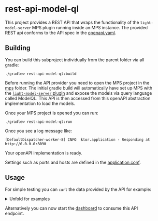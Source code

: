 # rest-api-model-ql

This project provides a REST API that wraps the functionality of the `light-model-server` MPS plugin running inside an MPS instance.
The provided REST api conforms to the API spec in the [openapi.yaml](../actual-rest-api/openapi.yaml).

## Building

You can build this subproject individually from the parent folder via all gradle:
```
./gradlew rest-api-model-ql:build
```

Before running the API provider you need to open the MPS project in the [mps](../mps) folder. 
The initial gradle build will automatically have set up MPS with the [`light-model-server` plugin](https://github.com/modelix/modelix/tree/mps/2020.3/mps) and expose the models via query language called ModelQL.
This API is then accessed from this openAPI abstraction implementation to load the models.

Once your MPS project is opened you can run:

```
./gradlew rest-api-model-ql:run
```

Once you see a log message like:
```
[DefaultDispatcher-worker-8] INFO  ktor.application - Responding at http://0.0.0.0:8090
```

Your openAPI implementation is ready.



Settings such as ports and hosts are defined in the [application.conf](src/main/resources/application.conf).


## Usage

For simple testing you can `curl` the data provided by the API for example:
<details>
<summary>
Unfold for examples
</summary>

```console
$ curl -s -X GET "http://localhost:8090/rooms" -H  "accept: application/json" | jq
{
  "rooms": [
    {
      "roomRef": "mps-node%3Ar%3Ace161c54-ea76-40a6-a31d-9d7cd01febe2%28University.Schedule.sandbox%29%2F4128798754188058347",
      "name": "somehjtinghekjrekjrhe",
      "maxPlaces": 32232121,
      "hasRemoteEquipment": false
    },
    {
      "roomRef": "mps-node%3Ar%3Ace161c54-ea76-40a6-a31d-9d7cd01febe2%28University.Schedule.sandbox%29%2F4128798754188058349",
      "name": "Schrödinger",
      "maxPlaces": 420,
      "hasRemoteEquipment": true
    }
  ]
}


$ curl -s -X GET "http://localhost:8090/rooms/mps-node%253Ar%253Ace161c54-ea76-40a6-a31d-9d7cd01febe2%2528University.Schedule.sandbox%2529%252F4128798754188058349" -H  "accept: application/json" | jq
{
   "roomRef": "mps-node%3Ar%3Ace161c54-ea76-40a6-a31d-9d7cd01febe2%28University.Schedule.sandbox%29%2F4128798754188058349",
   "name": "Schrödinger",
   "maxPlaces": 420,
   "hasRemoteEquipment": true
}

$ curl -s -X GET "http://localhost:8090/rooms/mps-node%3Ar%3Ace161c54-ea76-40a6-a31d-9d7cd01febe2%28University.Schedule.sandbox%29%2F4128798754188058347" -H  "accept: application/json" | jq
{
  "roomRef": "mps-node%3Ar%3Ace161c54-ea76-40a6-a31d-9d7cd01febe2%28University.Schedule.sandbox%29%2F4128798754188058347",
  "name": "somehjtinghekjrekjrhe",
  "maxPlaces": 32232121,
  "hasRemoteEquipment": false
}


$ curl -s -X GET "http://localhost:8090/rooms/trash" -H  "accept: application/json" | jq
"Can not load Room: null

$ curl -s -X GET "http://localhost:8090/lectures" -H  "accept: application/json" | jq
curl -s -X GET "http://localhost:8090/lectures" -H  "accept: application/json" | jq
{
  "lectures": [
    {
      "lectureRef": "mps-node%3Ar%3Ace161c54-ea76-40a6-a31d-9d7cd01febe2%28University.Schedule.sandbox%29%2F4128798754188058353",
      "name": "Physics 101",
      "description": "You learn about stuff",
      "maxParticipants": 42,
      "room": "mps-node%3Ar%3Ace161c54-ea76-40a6-a31d-9d7cd01febe2%28University.Schedule.sandbox%29%2F4128798754188058347"
    },
    {
      "lectureRef": "mps-node%3Ar%3Ace161c54-ea76-40a6-a31d-9d7cd01febe2%28University.Schedule.sandbox%29%2F1305729863392535677",
      "name": "Physics 102",
      "description": "You learn about stuff",
      "maxParticipants": 42,
      "room": "mps-node%3Ar%3Ace161c54-ea76-40a6-a31d-9d7cd01febe2%28University.Schedule.sandbox%29%2F4128798754188058349"
    },
    {
      "lectureRef": "mps-node%3Ar%3Ace161c54-ea76-40a6-a31d-9d7cd01febe2%28University.Schedule.sandbox%29%2F4128798754188060854",
      "name": "New Students Welcome",
      "description": "Hello everyone",
      "maxParticipants": 69,
      "room": "mps-node%3Ar%3Ace161c54-ea76-40a6-a31d-9d7cd01febe2%28University.Schedule.sandbox%29%2F4128798754188058349"
    }
  ]
}

$ curl -s -X GET "http://localhost:8090/lectures/mps-node%3Ar%3Ace161c54-ea76-40a6-a31d-9d7cd01febe2%28University.Schedule.sandbox%29%2F4128798754188058353" -H  "accept: application/json" | jq
{
  "lectureRef": "mps-node%3Ar%3Ace161c54-ea76-40a6-a31d-9d7cd01febe2%28University.Schedule.sandbox%29%2F4128798754188058353",
  "name": "Physics 101",
  "description": "You learn about stuff",
  "maxParticipants": 42,
  "room": "mps-node%3Ar%3Ace161c54-ea76-40a6-a31d-9d7cd01febe2%28University.Schedule.sandbox%29%2F4128798754188058347"
}

$ curl -s -X GET "http://localhost:8090/lectures/trash" -H  "accept: application/json" | jq
"Can not load Lecture: null"

```
</details>


Alternatively you can now start the [dashboard](../spa-dashboard-angular) to consume this API endpoint.